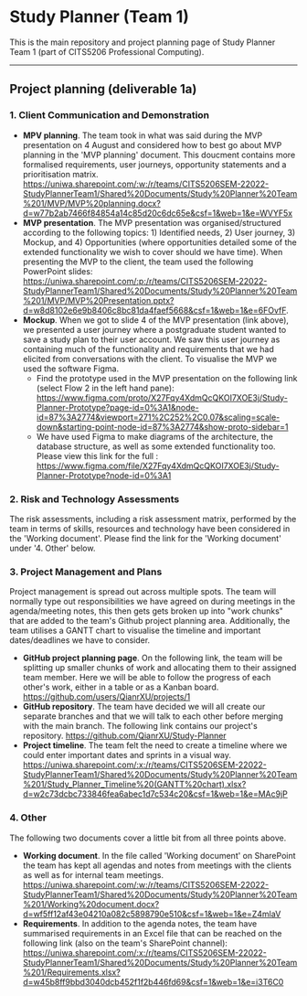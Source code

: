 # Study Planner (Team 1)
This is the main repository and project planning page of Study Planner Team 1 (part of CITS5206 Professional Computing).

___

## Project planning (deliverable 1a)
### 1. Client Communication and Demonstration
+ **MPV planning**. The team took in what was said during the MVP presentation on 4 August and considered how to best go about MVP planning in the 'MVP planning' document. This doucment contains more formalised requirements, user journeys, opportunity statements and a prioritisation matrix. https://uniwa.sharepoint.com/:w:/r/teams/CITS5206SEM-22022-StudyPlannerTeam1/Shared%20Documents/Study%20Planner%20Team%201/MVP/MVP%20planning.docx?d=w77b2ab7466f84854a14c85d20c6dc65e&csf=1&web=1&e=WVYF5x 
+ **MVP presentation**. The MVP presentation was organised/structured according to the following topics: 1) Identified needs, 2) User journey, 3) Mockup, and 4) Opportunities (where opportunities detailed some of the extended functionality we wish to cover should we have time). When presenting the MVP to the client, the team used the following PowerPoint slides: https://uniwa.sharepoint.com/:p:/r/teams/CITS5206SEM-22022-StudyPlannerTeam1/Shared%20Documents/Study%20Planner%20Team%201/MVP/MVP%20Presentation.pptx?d=w8d8102e6e9b8406c8bc81da4faef5668&csf=1&web=1&e=6FOvfF.
+ **Mockup**. When we got to slide 4 of the MVP presentation (link above), we presented a user journey where a postgraduate student wanted to save a study plan to their user account. We saw this user journey as containing much of the functionality and requirements that we had elicited from conversations with the client. To visualise the MVP we used the software Figma. 
  + Find the prototype used in the MVP presentation on the following link (select Flow 2 in the left hand pane): https://www.figma.com/proto/X27Fqy4XdmQcQKOI7XOE3j/Study-Planner-Prototype?page-id=0%3A1&node-id=87%3A2774&viewport=271%2C252%2C0.07&scaling=scale-down&starting-point-node-id=87%3A2774&show-proto-sidebar=1
  + We have used Figma to make diagrams of the architecture, the database structure, as well as some extended functionality too. Please view this link for the full : https://www.figma.com/file/X27Fqy4XdmQcQKOI7XOE3j/Study-Planner-Prototype?node-id=0%3A1

### 2. Risk and Technology Assessments
The risk assessments, including a risk assessment matrix, performed by the team in terms of skills, resources and technology have been considered in the 'Working document'. Please find the link for the 'Working document' under '4. Other' below. 

### 3. Project Management and Plans
Project management is spread out across multiple spots. The team will normally type out responsibilities we have agreed on during meetings in the agenda/meeting notes, this then gets gets broken up into "work chunks" that are added to the team's Github project planning area. Additionally, the team utilises a GANTT chart to visualise the timeline and important dates/deadlines we have to consider.
+ **GitHub project planning page**. On the following link, the team will be splitting up smaller chunks of work and allocating them to their assigned team member. Here we will be able to follow the progress of each other's work, either in a table or as a Kanban board. https://github.com/users/QianrXU/projects/1
+ **GitHub repository**. The team have decided we will all create our separate branches and that we will talk to each other before merging with the main branch. The following link contains our project's repository. https://github.com/QianrXU/Study-Planner
+ **Project timeline**. The team felt the need to create a timeline where we could enter important dates and sprints in a visual way. https://uniwa.sharepoint.com/:x:/r/teams/CITS5206SEM-22022-StudyPlannerTeam1/Shared%20Documents/Study%20Planner%20Team%201/Study_Planner_Timeline%20(GANTT%20chart).xlsx?d=w2c73dcbc733846fea6abec1d7c534c20&csf=1&web=1&e=MAc9jP

### 4. Other
The following two documents cover a little bit from all three points above. 
+ **Working document**. In the file called 'Working document' on SharePoint the team has kept all agendas and notes from meetings with the clients as well as for internal team meetings. https://uniwa.sharepoint.com/:w:/r/teams/CITS5206SEM-22022-StudyPlannerTeam1/Shared%20Documents/Study%20Planner%20Team%201/Working%20document.docx?d=wf5ff12af43e04210a082c5898790e510&csf=1&web=1&e=Z4mlaV
+ **Requirements**. In addition to the agenda notes, the team have summarised requirements in an Excel file that can be reached on the following link (also on the team's SharePoint channel): https://uniwa.sharepoint.com/:x:/r/teams/CITS5206SEM-22022-StudyPlannerTeam1/Shared%20Documents/Study%20Planner%20Team%201/Requirements.xlsx?d=w45b8ff9bbd3040dcb452f1f2b446fd69&csf=1&web=1&e=i3T6C0
